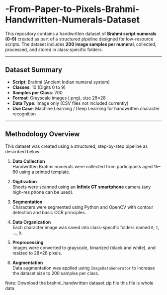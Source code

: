 # -From-Paper-to-Pixels-Brahmi-Handwritten-Numerals-Dataset


This repository contains a handwritten dataset of **Brahmi script numerals (0–9)** created as part of a structured pipeline designed for low-resource scripts. The dataset includes **200 image samples per numeral**, collected, processed, and stored in class-specific folders.

---

## Dataset Summary

- **Script**: Brahmi (Ancient Indian numeral system)
- **Classes**: 10 (Digits 0 to 9)
- **Samples per Class**: 200
- **Format**: Grayscale images (.png), size 28×28
- **Data Type**: Image only (CSV files not included currently)
- **Use Case**: Machine Learning / Deep Learning for handwritten character recognition

---

## Methodology Overview

This dataset was created using a structured, step-by-step pipeline as described below:

1. **Data Collection**  
   Handwritten Brahmi numerals were collected from participants aged 15–60 using a printed template.

2. **Digitization**  
   Sheets were scanned using an **Infinix GT smartphone** camera (any high-res phone can be used).

3. **Segmentation**  
   Characters were segmented using Python and OpenCV with contour detection and basic OCR principles.

4. **Data Organization**  
   Each character image was saved into class-specific folders named `0`, `1`, ..., `9`.

5. **Preprocessing**  
   Images were converted to grayscale, binarized (black and white), and resized to 28×28 pixels.

6. **Augmentation**  
   Data augmentation was applied using `ImageDataGenerator` to increase the dataset size to 200 samples per class.


Note: Download the brahmi_handwritten dataset.zip file this file is whole data 

